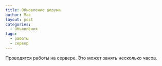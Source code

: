 ```yaml
---
title: Обновление форума
author: Mac
layout: post
categories:
  - Объявления
tags:
  - работы
  - сервер
---
```


Проводятся работы на сервере. Это может занять несколько часов.
